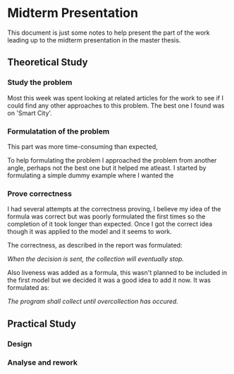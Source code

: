 # Midterm Presentation

This document is just some notes to help present the part of the work leading up to the midterm presentation in the master thesis.

## Theoretical Study

### Study the problem

Most this week was spent looking at related articles for the work to see if I could find any other approaches to this problem. The best one I found was on 'Smart City'.

### Formulatation of the problem

This part was more time-consuming than expected,

To help formulating the problem I approached the problem from another angle, perhaps not the best one but it helped me atleast. I started by formulating a simple dummy example where I wanted the 

### Prove correctness

I had several attempts at the correctness proving, I believe my idea of the formula was correct but was poorly formulated the first times so the completion of it took longer than expected. Once I got the correct idea though it was applied to the model and it seems to work.

The correctness, as described in the report was formulated:

*When the decision is sent, the collection will eventually stop.*

Also liveness was added as a formula, this wasn't planned to be included in the first model but we decided it was a good idea to add it now. It was formulated as:

*The program shall collect until overcollection has occured.*

## Practical Study

### Design

### Analyse and rework
